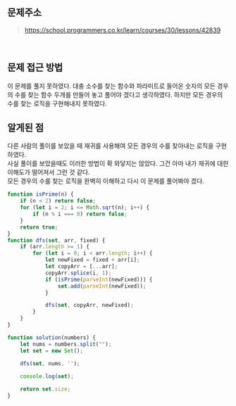 ## 문제주소

> https://school.programmers.co.kr/learn/courses/30/lessons/42839

</br>

## 문제 접근 방법

이 문제를 풀지 못하였다. 대충 소수를 찾는 함수와 파라미트로 들어온 숫자의 모든 경우의 수를 찾는 함수 두개를 만들어 놓고 풀어야 겠다고 생각하였다. 하지만 모든 경우의 수를 찾는 로직을 구현해내지 못하였다. 
</br>

## 알게된 점
다른 사람의 풀이를 보았을 때 재귀를 사용해여 모든 경우의 수를 찾아내는 로직을 구현하였다.  
사실 풀이를 보았을때도 이러한 방법이 확 와닿지는 않았다. 그건 아마 내가 재귀에 대한 이해도가 떨어져서 그런 것 같다.  
모든 경우의 수를 찾는 로직을 완벽히 이해하고 다시 이 문제를 풀어봐야 겠다.

```js
function isPrime(n) {
	if (n < 2) return false;
	for (let i = 2; i <= Math.sqrt(n); i++) {
		if (n % i === 0) return false;
	}
	return true;
}
function dfs(set, arr, fixed) {
	if (arr.length >= 1) {
		for (let i = 0; i < arr.length; i++) {
			let newFixed = fixed + arr[i];
			let copyArr = [...arr];
			copyArr.splice(i, 1);
			if (isPrime(parseInt(newFixed))) {
				set.add(parseInt(newFixed));
			}

			dfs(set, copyArr, newFixed);
		}
	}
}

function solution(numbers) {
	let nums = numbers.split("");
	let set = new Set();

	dfs(set, nums, '');
	
	console.log(set);

	return set.size;
}
```
